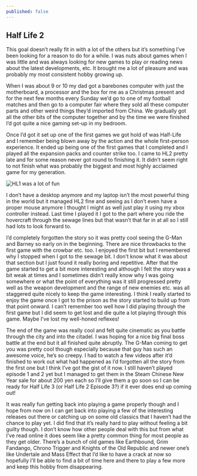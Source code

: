 ```yaml
---
published: false
---
```



## Half Life 2

This goal doesn’t really fit in with a lot of the others but it’s something I’ve been looking for a reason to do for a while. I was nuts about games when I was little and was always looking for new games to play or reading news about the latest developments, etc. It brought me a lot of pleasure and was probably my most consistent hobby growing up.   
 
When I was about 9 or 10 my dad got a barebones computer with just the motherboard, a processor and the box for me as a Christmas present and for the next few months every Sunday we’d go to one of my football matches and then go to a computer fair where they sold all these computer parts and other weird things they’d imported from China. We gradually got all the other bits of the computer together and by the time we were finished I’d got quite a nice gaming set-up in my bedroom.   
 
Once I’d got it set up one of the first games we got hold of was Half-Life and I remember being blown away by the action and the whole first-person experience. It ended up being one of the first games that I completed and I played all the expansion packs and counter strike too. I came to HL2 pretty late and for some reason never got round to finishing it. It didn’t seem right to not finish what was probably the biggest and most highly acclaimed game for my generation.   

![HL1 was a lot of fun]({{joe-robertson.github.io}}//images/HL1.jpg)
 
I don’t have a desktop anymore and my laptop isn’t the most powerful thing in the world but it managed HL2 fine and seeing as I don’t even have a proper mouse anymore I thought I might as well just play it using my xbox controller instead. Last time I played it I got to the part where you ride the hovercraft through the sewage lines but that wasn’t that far in at all so I still had lots to look forward to. 
 
I’d completely forgotten the story so it was pretty cool seeing the G-Man and Barney so early on in the beginning. There are nice throwbacks to the first game with the crowbar etc. too. I enjoyed the first bit but I remembered why I stopped when I got to the sewage bit. I don’t know what it was about that section but I just found it really boring and repetitive. After that the game started to get a bit more interesting and although I felt the story was a bit weak at times and I sometimes didn’t really know why I was going somewhere or what the point of everything was it still progressed pretty well as the weapon development and the range of new enemies etc. was all staggered quite nicely to keep the game interesting. I think I really started to enjoy the game once I got to the prison as the story started to build up from that point onward. I can’t remember too well how I did playing through the first game but I did seem to get lost and die quite a lot playing through this game. Maybe I’ve lost my well-honed reflexes!
 
The end of the game was really cool and felt quite cinematic as you battle through the city and into the citadel. I was hoping for a nice big final boss battle at the end but it all finished quite abruptly. The G-Man coming to get you was pretty cool though especially because that guy has such an awesome voice, he’s so creepy. I had to watch a few videos after it’d finished to work out what had happened as I’d forgotten all the story from the first one but I think I’ve got the gist of it now. I still haven’t played episode 1 and 2 yet but I managed to get them in the Steam Chinese New Year sale for about 200 yen each so I’ll give them a go soon so I can be ready for Half Life 3 (or Half Life 2 Episode 3?) if it ever does end up coming out!
 
It was really fun getting back into playing a game properly though and I hope from now on I can get back into playing a few of the interesting releases out there or catching up on some old classics that I haven’t had the chance to play yet. I did find that it’s really hard to play without feeling a bit guilty though. I don’t know how other people deal with this but from what I’ve read online it does seem like a pretty common thing for most people as they get older. There’s a bunch of old games like Earthbound, Grim Fandango, Chrono Trigger and Knights of the Old Republic and newer one’s like Undertale and Mass Effect that I’d like to have a crack at now so hopefully I’ll be able to find a bit of time here and there to play a few more and keep this hobby from disappearing.
